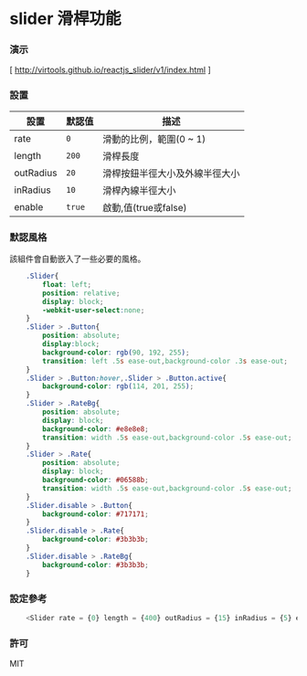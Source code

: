 slider 滑桿功能
=========================
### 演示
[ http://virtools.github.io/reactjs_slider/v1/index.html ]
### 設置
|設置|默認值|描述|
|---|---|---|
|rate|`0`|滑動的比例，範圍(0 ~ 1)|
|length|`200`|滑桿長度|
|outRadius|`20`|滑桿按鈕半徑大小及外線半徑大小|
|inRadius|`10`|滑桿內線半徑大小|
|enable|`true`|啟動,值(true或false)|
### 默認風格
該組件會自動嵌入了一些必要的風格。
```css
    .Slider{
        float: left;
        position: relative;
        display: block;
        -webkit-user-select:none;
    }
    .Slider > .Button{
        position: absolute;    
        display:block;
        background-color: rgb(90, 192, 255);
        transition: left .5s ease-out,background-color .3s ease-out;
    }
    .Slider > .Button:hover,.Slider > .Button.active{
        background-color: rgb(114, 201, 255);
    }
    .Slider > .RateBg{
        position: absolute; 
        display: block;
        background-color: #e8e8e8;
        transition: width .5s ease-out,background-color .5s ease-out;
    }
    .Slider > .Rate{
        position: absolute; 
        display: block;
        background-color: #06588b;
        transition: width .5s ease-out,background-color .5s ease-out;
    }
    .Slider.disable > .Button{
        background-color: #717171;
    }
    .Slider.disable > .Rate{
        background-color: #3b3b3b;
    }
    .Slider.disable > .RateBg{
        background-color: #3b3b3b;
    }
```
### 設定參考
```javascript
    <Slider rate = {0} length = {400} outRadius = {15} inRadius = {5} enable = {ture}/>
```
### 許可

MIT
